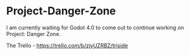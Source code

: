 # Project-Danger-Zone
I am currently waiting for Godot 4.0 to come out to continue working on Project: Danger Zone.

The Trello - https://trello.com/b/zjyUZRBZ/triside
